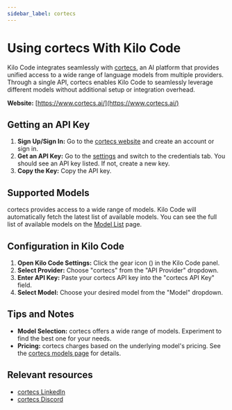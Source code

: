 ```yaml
---
sidebar_label: cortecs
---
```


# Using cortecs With Kilo Code

Kilo Code integrates seamlessly with [cortecs](https://www.cortecs.ai/), an AI platform that provides unified access to a wide range of language models from multiple providers. Through a single API, cortecs enables Kilo Code to seamlessly leverage different models without additional setup or integration overhead.

**Website:** [https://www.cortecs.ai/](https://www.cortecs.ai/)

## Getting an API Key

1.  **Sign Up/Sign In:** Go to the [cortecs website](https://www.cortecs.ai/) and create an account or sign in.
2.  **Get an API Key:** Go to the [settings](https://cortecs.ai/userArea/userProfile) and switch to the credentials tab. You should see an API key listed. If not, create a new key.
3.  **Copy the Key:** Copy the API key.

## Supported Models

cortecs provides access to a wide range of models. Kilo Code will automatically fetch the latest list of available models. You can see the full list of available models on the [Model List](https://cortecs.ai/models) page.

## Configuration in Kilo Code

1.  **Open Kilo Code Settings:** Click the gear icon (<Codicon name="gear" />) in the Kilo Code panel.
2.  **Select Provider:** Choose "cortecs" from the "API Provider" dropdown.
3.  **Enter API Key:** Paste your cortecs API key into the "cortecs API Key" field.
4.  **Select Model:** Choose your desired model from the "Model" dropdown.

## Tips and Notes

- **Model Selection:** cortecs offers a wide range of models. Experiment to find the best one for your needs.
- **Pricing:** cortecs charges based on the underlying model's pricing. See the [cortecs models page](https://cortecs.ai/models) for details.

## Relevant resources

- [cortecs LinkedIn](https://www.linkedin.com/company/cortecs-ai)
- [cortecs Discord](https://discord.com/invite/bPFEFcWBhp)
